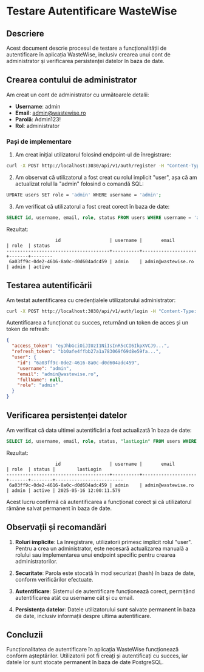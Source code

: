 # Testare Autentificare WasteWise

## Descriere

Acest document descrie procesul de testare a funcționalității de autentificare în aplicația WasteWise, inclusiv crearea unui cont de administrator și verificarea persistenței datelor în baza de date.

## Crearea contului de administrator

Am creat un cont de administrator cu următoarele detalii:

- **Username**: admin
- **Email**: admin@wastewise.ro
- **Parolă**: Admin123!
- **Rol**: administrator

### Pași de implementare

1. Am creat inițial utilizatorul folosind endpoint-ul de înregistrare:

```bash
curl -X POST http://localhost:3030/api/v1/auth/register -H "Content-Type: application/json" -d '{"username":"admin","email":"admin@wastewise.ro","password":"Admin123!","passwordConfirmation":"Admin123!"}'
```

2. Am observat că utilizatorul a fost creat cu rolul implicit "user", așa că am actualizat rolul la "admin" folosind o comandă SQL:

```bash
UPDATE users SET role = 'admin' WHERE username = 'admin';
```

3. Am verificat că utilizatorul a fost creat corect în baza de date:

```sql
SELECT id, username, email, role, status FROM users WHERE username = 'admin';
```

Rezultat:
```
                  id                  | username |       email        | role  | status
--------------------------------------+----------+--------------------+-------+--------
 6a03ff9c-0de2-4616-8a0c-d0d604adc459 | admin    | admin@wastewise.ro | admin | active
```

## Testarea autentificării

Am testat autentificarea cu credențialele utilizatorului administrator:

```bash
curl -X POST http://localhost:3030/api/v1/auth/login -H "Content-Type: application/json" -d '{"username":"admin","password":"Admin123!"}'
```

Autentificarea a funcționat cu succes, returnând un token de acces și un token de refresh:

```json
{
  "access_token": "eyJhbGciOiJIUzI1NiIsInR5cCI6IkpXVCJ9...",
  "refresh_token": "bb0afe4ffbb27a1a783069f69d8e59fa...",
  "user": {
    "id": "6a03ff9c-0de2-4616-8a0c-d0d604adc459",
    "username": "admin",
    "email": "admin@wastewise.ro",
    "fullName": null,
    "role": "admin"
  }
}
```

## Verificarea persistenței datelor

Am verificat că data ultimei autentificări a fost actualizată în baza de date:

```sql
SELECT id, username, email, role, status, "lastLogin" FROM users WHERE username = 'admin';
```

Rezultat:
```
                  id                  | username |       email        | role  | status |        lastLogin
--------------------------------------+----------+--------------------+-------+--------+-------------------------
 6a03ff9c-0de2-4616-8a0c-d0d604adc459 | admin    | admin@wastewise.ro | admin | active | 2025-05-16 12:00:11.579
```

Acest lucru confirmă că autentificarea a funcționat corect și că utilizatorul rămâne salvat permanent în baza de date.

## Observații și recomandări

1. **Roluri implicite**: La înregistrare, utilizatorii primesc implicit rolul "user". Pentru a crea un administrator, este necesară actualizarea manuală a rolului sau implementarea unui endpoint specific pentru crearea administratorilor.

2. **Securitate**: Parola este stocată în mod securizat (hash) în baza de date, conform verificărilor efectuate.

3. **Autentificare**: Sistemul de autentificare funcționează corect, permițând autentificarea atât cu username cât și cu email.

4. **Persistența datelor**: Datele utilizatorului sunt salvate permanent în baza de date, inclusiv informații despre ultima autentificare.

## Concluzii

Funcționalitatea de autentificare în aplicația WasteWise funcționează conform așteptărilor. Utilizatorii pot fi creați și autentificați cu succes, iar datele lor sunt stocate permanent în baza de date PostgreSQL.

